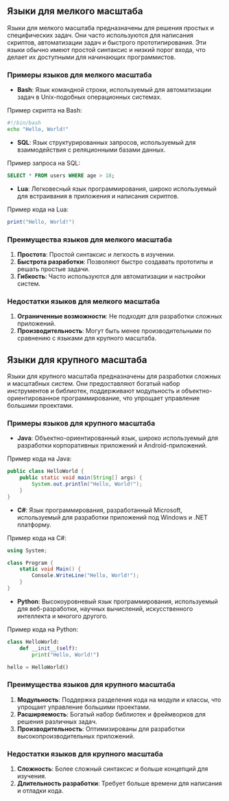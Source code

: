 ## Языки для мелкого масштаба

Языки для мелкого масштаба предназначены для решения простых и специфических задач. Они часто используются для написания скриптов, автоматизации задач и быстрого прототипирования. Эти языки обычно имеют простой синтаксис и низкий порог входа, что делает их доступными для начинающих программистов.

### Примеры языков для мелкого масштаба

- **Bash**: Язык командной строки, используемый для автоматизации задач в Unix-подобных операционных системах.

Пример скрипта на Bash:

```bash
#!/bin/bash
echo "Hello, World!"
```

- **SQL**: Язык структурированных запросов, используемый для взаимодействия с реляционными базами данных.

Пример запроса на SQL:

```sql
SELECT * FROM users WHERE age > 18;
```

- **Lua**: Легковесный язык программирования, широко используемый для встраивания в приложения и написания скриптов.

Пример кода на Lua:

```lua
print("Hello, World!")
```

### Преимущества языков для мелкого масштаба

1. **Простота**: Простой синтаксис и легкость в изучении.
2. **Быстрота разработки**: Позволяют быстро создавать прототипы и решать простые задачи.
3. **Гибкость**: Часто используются для автоматизации и настройки систем.

### Недостатки языков для мелкого масштаба

1. **Ограниченные возможности**: Не подходят для разработки сложных приложений.
2. **Производительность**: Могут быть менее производительными по сравнению с языками для крупного масштаба.

## Языки для крупного масштаба

Языки для крупного масштаба предназначены для разработки сложных и масштабных систем. Они предоставляют богатый набор инструментов и библиотек, поддерживают модульность и объектно-ориентированное программирование, что упрощает управление большими проектами.

### Примеры языков для крупного масштаба

- **Java**: Объектно-ориентированный язык, широко используемый для разработки корпоративных приложений и Android-приложений.

Пример кода на Java:

```java
public class HelloWorld {
    public static void main(String[] args) {
        System.out.println("Hello, World!");
    }
}
```

- **C#**: Язык программирования, разработанный Microsoft, используемый для разработки приложений под Windows и .NET платформу.

Пример кода на C#:

```csharp
using System;

class Program {
    static void Main() {
        Console.WriteLine("Hello, World!");
    }
}
```

- **Python**: Высокоуровневый язык программирования, используемый для веб-разработки, научных вычислений, искусственного интеллекта и многого другого.

Пример кода на Python:

```python
class HelloWorld:
    def __init__(self):
        print("Hello, World!")

hello = HelloWorld()
```

### Преимущества языков для крупного масштаба

1. **Модульность**: Поддержка разделения кода на модули и классы, что упрощает управление большими проектами.
2. **Расширяемость**: Богатый набор библиотек и фреймворков для решения различных задач.
3. **Производительность**: Оптимизированы для разработки высокопроизводительных приложений.

### Недостатки языков для крупного масштаба

1. **Сложность**: Более сложный синтаксис и больше концепций для изучения.
2. **Длительность разработки**: Требует больше времени для написания и отладки кода.


